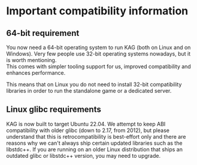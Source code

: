 # Important compatibility information

## 64-bit requirement

You now need a 64-bit operating system to run KAG (both on Linux and on Windows). Very few people use 32-bit operating systems nowadays, but it is worth mentioning.  
This comes with simpler tooling support for us, improved compatibility and enhances performance.

This means that on Linux you do not need to install 32-bit compatibility libraries in order to run the standalone game or a dedicated server.

## Linux glibc requirements

KAG is now built to target Ubuntu 22.04. We attempt to keep ABI compatibility with older glibc (down to 2.17, from 2012), but please understand that this is retrocompatibility is best-effort only and there are reasons why we can't always ship certain updated libraries such as the libstdc++.
If you are running on an older Linux distribution that ships an outdated glibc or libstdc++ version, you may need to upgrade.
